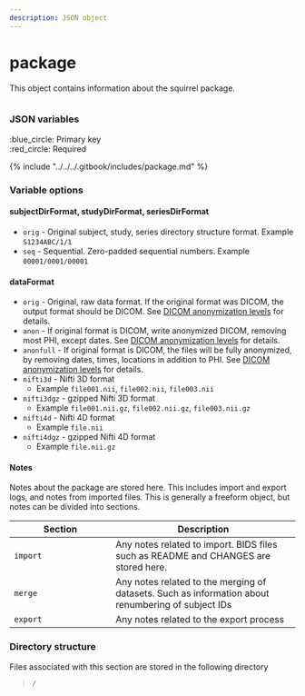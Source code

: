 ```yaml
---
description: JSON object
---
```


# package

This object contains information about the squirrel package.

<figure><img src="https://mermaid.ink/img/pako:eNqVlEFrgzAUx7-KpAgKOspwFwc9bZcxNlhvw8uredasaiSJW6X0uy9RY6vtofVg3j_5_fOS99ADSTlFEpOtgDp33r-SytGP4Fx5b-vPjy7yw3BFQYFnXv7zCdHzNaQ72KI3jPNVVmPBKpTeGM0I3NcoWImVkt5ZPKNM4pCyVDFegWi9mfZ7uJsNV1vBmxoqKFqpE3fKsdLuO6Cy2fxgqlPbwK5bbRjVUKY3GsYrBN9IFL9gDiO9c3GFZZXSy_qKHTxRI90nMql1OUzmbrhc7i_FpGcDi7hubwkfTIMElDJjhemRCS10iZqiGFBOGu26Z30x2En28Ek73YRvfWPPu3MMovdYNXPYixiDjXuDVRPDeAXVFuiMxzdMES-yLAt0tQTfYUhB5iAEtPHj1DTJco9xVoV7rJNS3GKc2ceO3uK1nu7zHA34tFwGvSVeRFE0xOEfoyqPo3pPAlKiKIFR_XM4mK0SonIsMSGxDilm0BQqIUl11GhT6-LjK2WKCxJnUEgMCDSKr9sqJbESDVrohYH-15Qjpb_Ub86tPv4DUcmRwA?type=png" alt=""><figcaption></figcaption></figure>

### JSON variables

:blue\_circle: Primary key\
:red\_circle: Required

{% include "../../../.gitbook/includes/package.md" %}

### Variable options

#### subjectDirFormat, studyDirFormat, seriesDirFormat

* `orig` - Original subject, study, series directory structure format. Example `S1234ABC/1/1`
* `seq` - Sequential. Zero-padded sequential numbers. Example `00001/0001/00001`

#### dataFormat

* `orig` - Original, raw data format. If the original format was DICOM, the output format should be DICOM. See [DICOM anonymization levels](../../../specifications/dicom-anonymization.md) for details.
* `anon` - If original format is DICOM, write anonymized DICOM, removing most PHI, except dates. See [DICOM anonymization levels](../../../specifications/dicom-anonymization.md) for details.
* `anonfull` - If original format is DICOM, the files will be fully anonymized, by removing dates, times, locations in addition to PHI. See [DICOM anonymization levels](../../../specifications/dicom-anonymization.md) for details.
* `nifti3d` - Nifti 3D format
  * Example `file001.nii`, `file002.nii`, `file003.nii`
* `nifti3dgz` - gzipped Nifti 3D format
  * Example `file001.nii.gz`, `file002.nii.gz`, `file003.nii.gz`
* `nifti4d` - Nifti 4D format
  * Example `file.nii`
* `nifti4dgz` - gzipped Nifti 4D format
  * Example `file.nii.gz`

#### Notes

Notes about the package are stored here. This includes import and export logs, and notes from imported files. This is generally a freeform object, but notes can be divided into sections.

<table><thead><tr><th width="163">Section</th><th>Description</th></tr></thead><tbody><tr><td><code>import</code></td><td>Any notes related to import. BIDS files such as README and CHANGES are stored here.</td></tr><tr><td><code>merge</code></td><td>Any notes related to the merging of datasets. Such as information about renumbering of subject IDs</td></tr><tr><td><code>export</code></td><td>Any notes related to the export process</td></tr></tbody></table>

### Directory structure

Files associated with this section are stored in the following directory

> `/`
